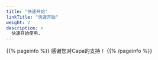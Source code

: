 ```yaml
---
title: "快速开始"
linkTitle: "快速开始"
weight: 2
description: >
  快速开始使用.
---
```


{{% pageinfo %}}
感谢您对Capa的支持！
{{% /pageinfo %}}